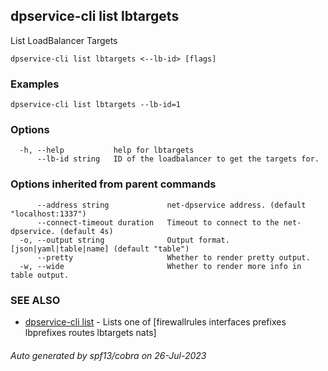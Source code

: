 ## dpservice-cli list lbtargets

List LoadBalancer Targets

```
dpservice-cli list lbtargets <--lb-id> [flags]
```

### Examples

```
dpservice-cli list lbtargets --lb-id=1
```

### Options

```
  -h, --help           help for lbtargets
      --lb-id string   ID of the loadbalancer to get the targets for.
```

### Options inherited from parent commands

```
      --address string             net-dpservice address. (default "localhost:1337")
      --connect-timeout duration   Timeout to connect to the net-dpservice. (default 4s)
  -o, --output string              Output format. [json|yaml|table|name] (default "table")
      --pretty                     Whether to render pretty output.
  -w, --wide                       Whether to render more info in table output.
```

### SEE ALSO

* [dpservice-cli list](dpservice-cli_list.md)	 - Lists one of [firewallrules interfaces prefixes lbprefixes routes lbtargets nats]

###### Auto generated by spf13/cobra on 26-Jul-2023
